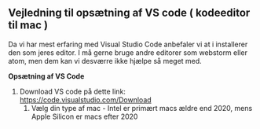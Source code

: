 ## Vejledning til opsætning af VS code ( kodeeditor til mac )
Da vi har mest erfaring med Visual Studio Code anbefaler vi at i installerer den som jeres editor. 
I må gerne bruge andre editorer som webstorm eller atom, men dem kan vi desværre ikke hjælpe så meget med. 

**Opsætning af VS Code** 
1. Download VS code på dette link: https://code.visualstudio.com/Download
   1. Vælg din type af mac - Intel er primært macs ældre end 2020, mens Apple Silicon er macs efter 2020
   

